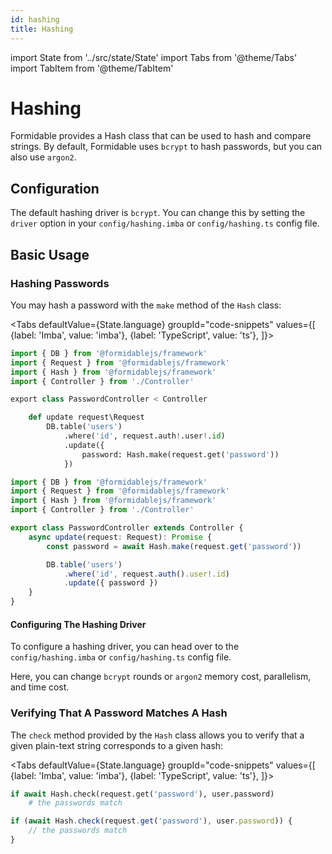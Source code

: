 ```yaml
---
id: hashing
title: Hashing
---
```


import State from '../src/state/State'
import Tabs from '@theme/Tabs'
import TabItem from '@theme/TabItem'

# Hashing

Formidable provides a Hash class that can be used to hash and compare strings. By default, Formidable uses `bcrypt` to hash passwords, but you can also use `argon2`.

## Configuration

The default hashing driver is `bcrypt`. You can change this by setting the `driver` option in your `config/hashing.imba` or `config/hashing.ts` config file.

## Basic Usage

### Hashing Passwords

You may hash a password with the `make` method of the `Hash` class:

<Tabs
    defaultValue={State.language}
	groupId="code-snippets"
    values={[
        {label: 'Imba', value: 'imba'},
        {label: 'TypeScript', value: 'ts'},
    ]}>
<TabItem value="imba">

```py title="app/Http/Controllers/PasswordController.imba" {12} showLineNumbers
import { DB } from '@formidablejs/framework'
import { Request } from '@formidablejs/framework'
import { Hash } from '@formidablejs/framework'
import { Controller } from './Controller'

export class PasswordController < Controller

	def update request\Request
		DB.table('users')
			.where('id', request.auth!.user!.id)
			.update({
				password: Hash.make(request.get('password'))
			})

```

</TabItem>
<TabItem value="ts">

```ts title="app/Http/Controllers/PasswordController.ts" {8} showLineNumbers
import { DB } from '@formidablejs/framework'
import { Request } from '@formidablejs/framework'
import { Hash } from '@formidablejs/framework'
import { Controller } from './Controller'

export class PasswordController extends Controller {
	async update(request: Request): Promise {
		const password = await Hash.make(request.get('password'))

		DB.table('users')
			.where('id', request.auth().user!.id)
			.update({ password })
	}
}
```

</TabItem>
</Tabs>

#### Configuring The Hashing Driver

To configure a hashing driver, you can head over to the `config/hashing.imba` or `config/hashing.ts` config file.

Here, you can change `bcrypt` rounds or `argon2` memory cost, parallelism, and time cost.

### Verifying That A Password Matches A Hash

The `check` method provided by the `Hash` class allows you to verify that a given plain-text string corresponds to a given hash:

<Tabs
    defaultValue={State.language}
	groupId="code-snippets"
    values={[
        {label: 'Imba', value: 'imba'},
        {label: 'TypeScript', value: 'ts'},
    ]}>
<TabItem value="imba">

```py showLineNumbers
if await Hash.check(request.get('password'), user.password)
	# the passwords match
```

</TabItem>
<TabItem value="ts">

```ts showLineNumbers
if (await Hash.check(request.get('password'), user.password)) {
	// the passwords match
}
```

</TabItem>
</Tabs>

